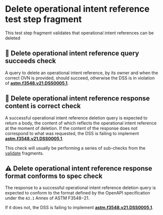 # Delete operational intent reference test step fragment

This test step fragment validates that operational intent references can be deleted

## 🛑 Delete operational intent reference query succeeds check

A query to delete an operational intent reference, by its owner and when the correct OVN is provided, should succeed, otherwise the DSS is in violation of **[astm.f3548.v21.DSS0005,1](../../../../../../../requirements/astm/f3548/v21.md)**.

## 🛑 Delete operational intent reference response content is correct check

A successful operational intent reference deletion query is expected to return a body, the content of which reflects the operational intent reference at the moment of deletion.
If the content of the response does not correspond to what was requested, the DSS is failing to implement **[astm.f3548.v21.DSS0005,1](../../../../../../../requirements/astm/f3548/v21.md)**.

This check will usually be performing a series of sub-checks from the [validate](../validate) fragments.

## ⚠️ Delete operational intent reference response format conforms to spec check

The response to a successful operational intent reference deletion query is expected to conform to the format defined by the OpenAPI specification under the `A3.1` Annex of ASTM F3548−21.

If it does not, the DSS is failing to implement **[astm.f3548.v21.DSS0005,1](../../../../../../../requirements/astm/f3548/v21.md)**.
